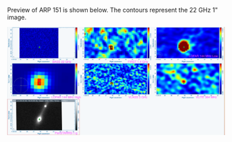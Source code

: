 Preview of ARP 151 is shown below. The contours represent the 22 GHz 1" image. 

![ARP151.png](ARP151.png "ARP151")

